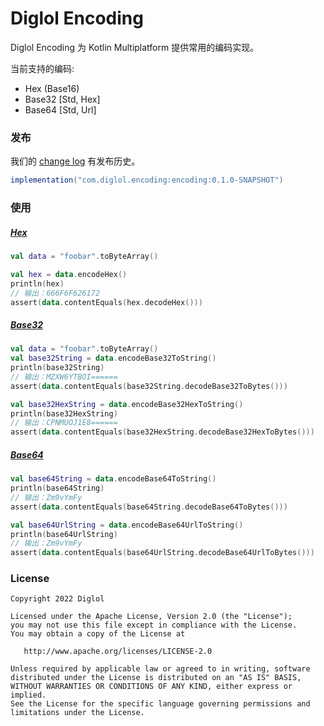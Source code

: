 # Diglol Encoding

Diglol Encoding 为 Kotlin Multiplatform 提供常用的编码实现。

当前支持的编码:

- Hex (Base16)
- Base32 [Std, Hex]
- Base64 [Std, Url]

### 发布

我们的 [change log](CHANGELOG.md) 有发布历史。

```gradle
implementation("com.diglol.encoding:encoding:0.1.0-SNAPSHOT")
```

### 使用

##### [Hex][rfc4648]

```kotlin
val data = "foobar".toByteArray()

val hex = data.encodeHex()
println(hex)
// 输出：666F6F626172
assert(data.contentEquals(hex.decodeHex()))
```

##### [Base32][rfc4648]

```kotlin
val data = "foobar".toByteArray()
val base32String = data.encodeBase32ToString()
println(base32String)
// 输出：MZXW6YTBOI======
assert(data.contentEquals(base32String.decodeBase32ToBytes()))

val base32HexString = data.encodeBase32HexToString()
println(base32HexString)
// 输出：CPNMUOJ1E8======
assert(data.contentEquals(base32HexString.decodeBase32HexToBytes()))
```

##### [Base64][rfc4648]

```kotlin
val base64String = data.encodeBase64ToString()
println(base64String)
// 输出：Zm9vYmFy
assert(data.contentEquals(base64String.decodeBase64ToBytes()))

val base64UrlString = data.encodeBase64UrlToString()
println(base64UrlString)
// 输出：Zm9vYmFy
assert(data.contentEquals(base64UrlString.decodeBase64UrlToBytes()))
```

### License

    Copyright 2022 Diglol

    Licensed under the Apache License, Version 2.0 (the "License");
    you may not use this file except in compliance with the License.
    You may obtain a copy of the License at

       http://www.apache.org/licenses/LICENSE-2.0

    Unless required by applicable law or agreed to in writing, software
    distributed under the License is distributed on an "AS IS" BASIS,
    WITHOUT WARRANTIES OR CONDITIONS OF ANY KIND, either express or implied.
    See the License for the specific language governing permissions and
    limitations under the License.

[rfc4648]: https://datatracker.ietf.org/doc/html/rfc4648
